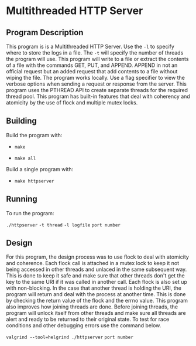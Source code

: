 # Multithreaded HTTP Server

## Program Description

This program is is a Multithreaded HTTP Server. Use the `-l` to specify where to store the logs in a file. The `-t` will specify the number of threads the program will use. This program will write to a file or extract the contents of a file with the commands GET, PUT, and APPEND. APPEND in not an official request but an added request that add contents to a file without wiping the file. The program works locally. Use a flag specifier to view the verbose options when sending a request or response from the server. This program uses the PTHREAD API to create separate threads for the required thread pool. This program has built-in features that deal with coherency and atomicity by the use of flock and multiple mutex locks. 

## Building

Build the program with:

 - `make`

 - `make all`

Build a single program with:

 - `make httpserver` 

## Running

To run the program:

`./httpserver` `-t thread` `-l logfile` `port number` 

## Design

For this program, the design process was to use flock to deal with atomicity and coherence. Each flock call is attached in a mutex lock to keep it not being accessed in other threads and unlaced in the same subsequent way. This is done to keep it safe and make sure that other threads don't get the key to the same URI if it was called in another call. Each flock is also set up with non-blocking. In the case that another thread is holding the URI, the program will return and deal with the process at another time. This is done by checking the return value of the flock and the errno value. This program also improves how joining threads are done. Before joining threads, the program will unlock itself from other threads and make sure all threads are alert and ready to be returned to their original state. To test for race conditions and other debugging errors use the command below. 
 
`valgrind --tool=helgrind ./httpserver` `port number`
